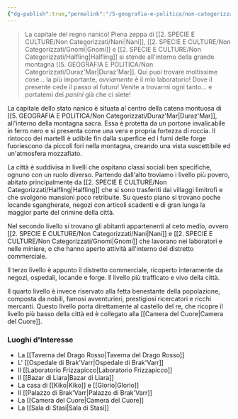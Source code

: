 ```yaml
---
{"dg-publish":true,"permalink":"/5-geografia-e-politica/non-categorizzati/brak-varr/"}
---
```



>La capitale del regno nanico! Piena zeppa di [[2. SPECIE E CULTURE/Non Categorizzati/Nani\|Nani]], [[2. SPECIE E CULTURE/Non Categorizzati/Gnomi\|Gnomi]] e [[2. SPECIE E CULTURE/Non Categorizzati/Halfling\|Halfling]] si stende all'interno della grande montagna [[5. GEOGRAFIA  E POLITICA/Non Categorizzati/Duraz'Mar\|Duraz'Mar]]. Qui puoi trovare moltissime cose... la più importante, *ovviamente* è il mio laboratorio! Dove il presente cede il passo al futuro! Venite a trovarmi ogni tanto... e portatemi dei *panini* già che ci siete! 

La capitale dello stato nanico è situata al centro della catena montuosa di [[5. GEOGRAFIA  E POLITICA/Non Categorizzati/Duraz'Mar\|Duraz'Mar]], all'interno della montagna sacra. Essa è protetta da un portone invalicabile in ferro nero e si presenta come una vera e propria fortezza di roccia. Il rintocco dei martelli è udibile fin dalla superfice ed i fumi delle forge fuoriescono da piccoli fori nella montagna, creando una vista suscettibile ed un'atmosfera mozzafiato. 

La città è suddivisa in livelli che ospitano classi sociali ben specifiche, ognuno con un ruolo diverso. Partendo dall'alto troviamo i livello più povero, abitato principalmente da [[2. SPECIE E CULTURE/Non Categorizzati/Halfling\|Halfling]] che si sono trasferiti dai villaggi limitrofi e che svolgono mansioni poco retribuite. Su questo piano si trovano poche locande sgangherate, negozi con articoli scadenti e di gran lunga la maggior parte del crimine della città. 

Nel secondo livello si trovano gli abitanti appartenenti al ceto medio, ovvero [[2. SPECIE E CULTURE/Non Categorizzati/Nani\|Nani]] e [[2. SPECIE E CULTURE/Non Categorizzati/Gnomi\|Gnomi]] che lavorano nei laboratori e nelle miniere, o che hanno aperto attività all'interno del distretto commerciale. 

Il terzo livello è appunto il distretto commerciale, ricoperto interamente da negozi, ospedali, locande e forge. Il livello più trafficato e vivo della città.

Il quarto livello è invece riservato alla fetta benestante della popolazione, composta da nobili, famosi avventurieri, prestigiosi ricercatori e ricchi mercanti. Questo livello porta direttamente al castello del re, che ricopre il livello più basso della città ed è collegato alla [[Camera del Cuore\|Camera del Cuore]]. 

### Luoghi d'Interesse

- La [[Taverna del Drago Rosso\|Taverna del Drago Rosso]]
- L' [[Ospedale di Brak'Varr\|Ospedale di Brak'Varr]]
- Il [[Laboratorio Frizzapicco\|Laboratorio Frizzapicco]]
- Il [[Bazar di Liara\|Bazar di Liara]]
- La casa di [[Kiko\|Kiko]] e [[Glorio\|Glorio]]
- Il [[Palazzo di Brak'Varr\|Palazzo di Brak'Varr]]
- La [[Camera del Cuore\|Camera del Cuore]]
- La [[Sala di Stasi\|Sala di Stasi]]
